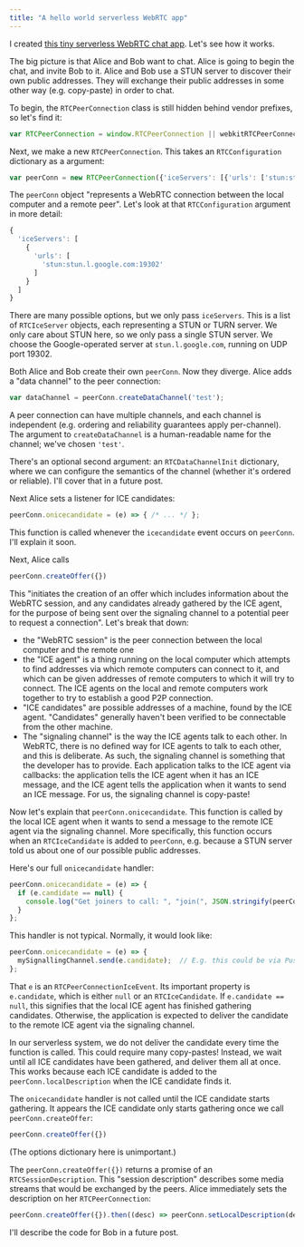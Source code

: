 ```yaml
---
title: "A hello world serverless WebRTC app"
---
```


I created [this tiny serverless WebRTC chat app](https://jameshfisher.github.io/serverless-webrtc/index.html). Let's see how it works.

The big picture is that Alice and Bob want to chat. Alice is going to begin the chat, and invite Bob to it. Alice and Bob use a STUN server to discover their own public addresses. They will exchange their public addresses in some other way (e.g. copy-paste) in order to chat.

To begin, the `RTCPeerConnection` class is still hidden behind vendor prefixes, so let's find it:

```js
var RTCPeerConnection = window.RTCPeerConnection || webkitRTCPeerConnection || mozRTCPeerConnection;
```

Next, we make a new `RTCPeerConnection`. This takes an `RTCConfiguration` dictionary as a argument:

```js
var peerConn = new RTCPeerConnection({'iceServers': [{'urls': ['stun:stun.l.google.com:19302']}]});
```

The `peerConn` object "represents a WebRTC connection between the local computer and a remote peer". Let's look at that `RTCConfiguration` argument in more detail:

```js
{
  'iceServers': [
    {
      'urls': [
        'stun:stun.l.google.com:19302'
      ]
    }
  ]
}
```

There are many possible options, but we only pass `iceServers`. This is a list of `RTCIceServer` objects, each representing a STUN or TURN server. We only care about STUN here, so we only pass a single STUN server. We choose the Google-operated server at `stun.l.google.com`, running on UDP port 19302.

Both Alice and Bob create their own `peerConn`. Now they diverge. Alice adds a "data channel" to the peer connection:

```js
var dataChannel = peerConn.createDataChannel('test');
```

A peer connection can have multiple channels, and each channel is independent (e.g. ordering and reliability guarantees apply per-channel). The argument to `createDataChannel` is a human-readable name for the channel; we've chosen `'test'`.

There's an optional second argument: an `RTCDataChannelInit` dictionary, where we can configure the semantics of the channel (whether it's ordered or reliable). I'll cover that in a future post.

Next Alice sets a listener for ICE candidates:

```js
peerConn.onicecandidate = (e) => { /* ... */ };
```

This function is called whenever the `icecandidate` event occurs on `peerConn`. I'll explain it soon.

Next, Alice calls

```js
peerConn.createOffer({})
```

This "initiates the creation of an offer which includes information about the WebRTC session, and any candidates already gathered by the ICE agent, for the purpose of being sent over the signaling channel to a potential peer to request a connection". Let's break that down:

* the "WebRTC session" is the peer connection between the local computer and the remote one
* the "ICE agent" is a thing running on the local computer which attempts to find addresses via which remote computers can connect to it, and which can be given addresses of remote computers to which it will try to connect. The ICE agents on the local and remote computers work together to try to establish a good P2P connection.
* "ICE candidates" are possible addresses of a machine, found by the ICE agent. "Candidates" generally haven't been verified to be connectable from the other machine.
* The "signaling channel" is the way the ICE agents talk to each other. In WebRTC, there is no defined way for ICE agents to talk to each other, and this is deliberate. As such, the signaling channel is something that the developer has to provide. Each application talks to the ICE agent via callbacks: the application tells the ICE agent when it has an ICE message, and the ICE agent tells the application when it wants to send an ICE message. For us, the signaling channel is copy-paste!

Now let's explain that `peerConn.onicecandidate`. This function is called by the local ICE agent when it wants to send a message to the remote ICE agent via the signaling channel. More specifically, this function occurs when an `RTCIceCandidate` is added to `peerConn`, e.g. because a STUN server told us about one of our possible public addresses.

Here's our full `onicecandidate` handler:

```js
peerConn.onicecandidate = (e) => {
  if (e.candidate == null) {
    console.log("Get joiners to call: ", "join(", JSON.stringify(peerConn.localDescription), ")");
  }
};
```

This handler is not typical. Normally, it would look like:

```js
peerConn.onicecandidate = (e) => {
  mySignallingChannel.send(e.candidate);  // E.g. this could be via Pusher
};
```

That `e` is an `RTCPeerConnectionIceEvent`. Its important property is `e.candidate`, which is either `null` or an `RTCIceCandidate`. If `e.candidate == null`, this signifies that the local ICE agent has finished gathering candidates. Otherwise, the application is expected to deliver the candidate to the remote ICE agent via the signaling channel.

In our serverless system, we do not deliver the candidate every time the function is called. This could require many copy-pastes! Instead, we wait until all ICE candidates have been gathered, and deliver them all at once. This works because each ICE candidate is added to the `peerConn.localDescription` when the ICE candidate finds it.

The `onicecandidate` handler is not called until the ICE candidate starts gathering. It appears the ICE candidate only starts gathering once we call `peerConn.createOffer`:

```js
peerConn.createOffer({})
```

(The options dictionary here is unimportant.)

The `peerConn.createOffer({})` returns a promise of an `RTCSessionDescription`. This "session description" describes some media streams that would be exchanged by the peers. Alice immediately sets the description on her `RTCPeerConnection`:

```js
peerConn.createOffer({}).then((desc) => peerConn.setLocalDescription(desc))
```

I'll describe the code for Bob in a future post.

